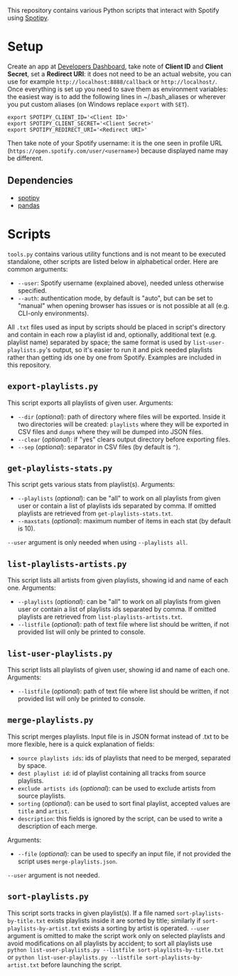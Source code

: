 This repository contains various Python scripts that interact with Spotify using [Spotipy](https://spotipy.readthedocs.io/).

# Setup
Create an app at [Developers Dashboard](https://developer.spotify.com/dashboard/), take note of **Client ID** and **Client Secret**, set a **Redirect URI**: it does not need to be an actual website, you can use for example `http://localhost:8888/callback` or `http://localhost/`. Once everything is set up you need to save them as environment variables: the easiest way is to add the following lines in ~/.bash_aliases or wherever you put custom aliases (on Windows replace `export` with `SET`).
```
export SPOTIPY_CLIENT_ID='<Client ID>'
export SPOTIPY_CLIENT_SECRET='<Client Secret>'
export SPOTIPY_REDIRECT_URI='<Redirect URI>'
```
Then take note of your Spotify username: it is the one seen in profile URL (`https://open.spotify.com/user/<username>`) because displayed name may be different.

## Dependencies
- [spotipy](https://spotipy.readthedocs.io/)
- [pandas](https://pandas.pydata.org/)

# Scripts
`tools.py` contains various utility functions and is not meant to be executed standalone, other scripts are listed below in alphabetical order. Here are common arguments:
- `--user`: Spotify username (explained above), needed unless otherwise specified.
- `--auth`: authentication mode, by default is "auto", but can be set to "manual" when opening browser has issues or is not possible at all (e.g. CLI-only environments).

All `.txt` files used as input by scripts should be placed in script's directory and contain in each row a playlist id and, optionally, additional text (e.g. playlist name) separated by space; the same format is used by `list-user-playlists.py`'s output, so it's easier to run it and pick needed playlists rather than getting ids one by one from Spotify. Examples are included in this repository.

## `export-playlists.py`
This script exports all playlists of given user. Arguments:
- `--dir` (_optional_): path of directory where files will be exported. Inside it two directories will be created: `playlists` where they will be exported in CSV files and `dumps` where they will be dumped into JSON files.
- `--clear` (_optional_): if "yes" clears output directory before exporting files.
- `--sep` (_optional_): separator in CSV files (by default is `^`).

## `get-playlists-stats.py`
This script gets various stats from playlist(s). Arguments:
- `--playlists` (_optional_): can be "all" to work on all playlists from given user or contain a list of playlists ids separated by comma. If omitted playlists are retrieved from `get-playlists-stats.txt`.
- `--maxstats` (_optional_): maximum number of items in each stat (by default is 10).

`--user` argument is only needed when using `--playlists all`.

## `list-playlists-artists.py`
This script lists all artists from given playlists, showing id and name of each one. Arguments:
- `--playlists` (_optional_): can be "all" to work on all playlists from given user or contain a list of playlists ids separated by comma. If omitted playlists are retrieved from `list-playlists-artists.txt`.
- `--listfile` (_optional_): path of text file where list should be written, if not provided list will only be printed to console.

## `list-user-playlists.py`
This script lists all playlists of given user, showing id and name of each one. Arguments:
- `--listfile` (_optional_): path of text file where list should be written, if not provided list will only be printed to console.

## `merge-playlists.py`
This script merges playlists. Input file is in JSON format instead of .txt to be more flexible, here is a quick explanation of fields:
- `source playlists ids`: ids of playlists that need to be merged, separated by space.
- `dest playlist id`: id of playlist containing all tracks from source playlists.
- `exclude artists ids` (_optional_): can be used to exclude artists from source playlists.
- `sorting` (_optional_): can be used to sort final playlist, accepted values are `title` and `artist`.
- `description`: this fields is ignored by the script, can be used to write a description of each merge.

Arguments:
- `--file` (_optional_): can be used to specify an input file, if not provided the script uses `merge-playlists.json`.

`--user` argument is not needed.

## `sort-playlists.py`
This script sorts tracks in given playlist(s). If a file named `sort-playlists-by-title.txt` exists playlists inside it are sorted by title; similarly if `sort-playlists-by-artist.txt` exists a sorting by artist is operated. `--user` argument is omitted to make the script work only on selected playlists and avoid modifications on all playlists by accident; to sort all playlists use `python list-user-playlists.py --listfile sort-playlists-by-title.txt` or `python list-user-playlists.py --listfile sort-playlists-by-artist.txt` before launching the script.
